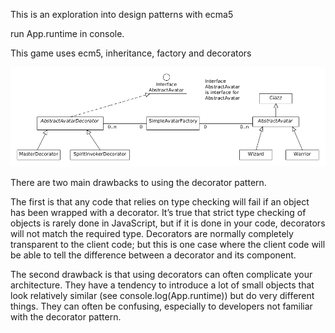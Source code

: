 This is an exploration into design patterns with ecma5

run App.runtime in console.

This game uses ecm5, inheritance, factory and decorators


![uml](uml/avatars.png)

There are two main drawbacks to using the decorator pattern.

The first is that any code that relies on type checking will fail if an object has been wrapped with a decorator. It’s true that
strict type checking of objects is rarely done in JavaScript, but if it is done in your code, decorators will not match the required type.
Decorators are normally completely transparent to the client code; but this is one case where the client code will be able to tell the difference between
a decorator and its component.

The second drawback is that using decorators can often complicate your architecture.
They have a tendency to introduce a lot of small objects that look relatively similar (see console.log(App.runtime)) but do very different things. They can often be confusing, especially to
developers not familiar with the decorator pattern.
